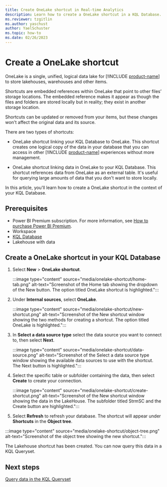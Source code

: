 ```yaml
---
title: Create OneLake shortcut in Real-time Analytics
description: Learn how to create a OneLake shortcut in a KQL Database.
ms.reviewer: tzgitlin
ms.author: yaschust
author: YaelSchuster
ms.topic: how-to
ms.date: 02/26/2023
---
```


# Create a OneLake shortcut

OneLake is a single, unified, logical data lake for [!INCLUDE [product-name](../includes/product-name.md)] to store lakehouses, warehouses and other items.

Shortcuts are embedded references within OneLake that point to other files’ storage locations. The embedded reference makes it appear as though the files and folders are stored locally but in reality; they exist in another storage location.

Shortcuts can be updated or removed from your items, but these changes won't affect the original data and its source.

There are two types of shortcuts:

* OneLake shortcut linking your KQL Database to OneLake. This shortcut creates one logical copy of the data in your database that you can access in other [!INCLUDE [product-name](../includes/product-name.md)] experiences without more management.

* OneLake shortcut linking data in OneLake to your KQL Database. This shortcut references data from OneLake as an external table. It's useful for querying large amounts of data that you don't want to store locally.

In this article, you'll learn how to create a OneLake shortcut in the context of your KQL Database.

## Prerequisites

* Power BI Premium subscription. For more information, see [How to purchase Power BI Premium](/power-bi/enterprise/service-admin-premium-purchase).
* Workspace
* [KQL Database](create-database.md)
* Lakehouse with data

## Create a OneLake shortcut in your KQL Database

1. Select **New** > **OneLake shortcut**.

    :::image type="content" source="media/onelake-shortcut/home-tab.png" alt-text="Screenshot of the Home tab showing the dropdown of the New button. The option titled OneLake shortcut is highlighted.":::

1. Under **Internal sources**, select **OneLake**.

    :::image type="content" source="media/onelake-shortcut/new-shortcut.png" alt-text="Screenshot of the New shortcut window showing the two methods for creating a shortcut. The option titled OneLake is highlighted.":::

1. In **Select a data source type** select the data source you want to connect to, then select **Next**.

    :::image type="content" source="media/onelake-shortcut/data-source.png" alt-text="Screenshot of the Select a data source type window showing the available data sources to use with the shortcut. The Next button is highlighted.":::

1. Select the specific table or subfolder containing the data, then select **Create** to create your connection.

    :::image type="content" source="media/onelake-shortcut/create-shortcut.png" alt-text="Screenshot of the New shortcut window showing the data in the LakeHouse. The subfolder titled StrmSC and the Create button are highlighted.":::

1. Select **Refresh** to refresh your database. The shortcut will appear under **Shortcuts** in the **Object tree**.

:::image type="content" source="media/onelake-shortcut/object-tree.png" alt-text="Screenshot of the object tree showing the new shortcut.":::

The Lakehouse shortcut has been created. You can now query this data in a KQL Queryset.

## Next steps

[Query data in the KQL Queryset](kusto-query-set.md)
